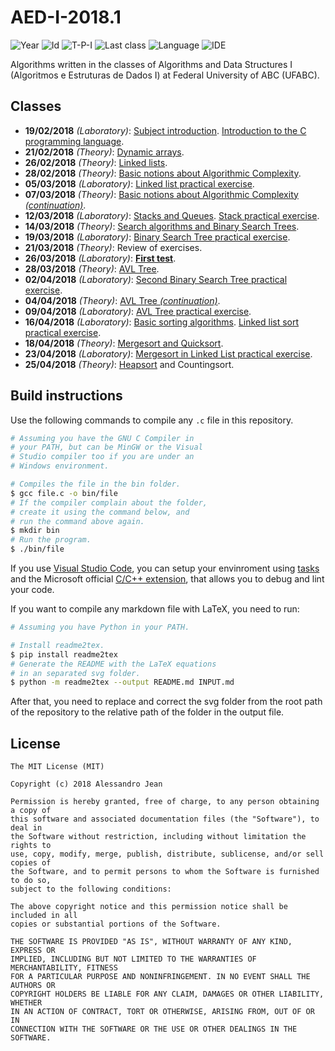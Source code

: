 # AED-I-2018.1
![Year][year] ![Id][id] ![T-P-I][tpi] ![Last class][last-class]
![Language][language] ![IDE][ide]

Algorithms written in the classes of Algorithms and Data Structures I (Algoritmos e Estruturas de Dados I) at Federal University of ABC (UFABC).

[year]: https://img.shields.io/badge/year-2018.1-blue.svg?style=flat-square
[id]: https://img.shields.io/badge/id-MCTA001--13-yellowgreen.svg?style=flat-square
[tpi]: https://img.shields.io/badge/T--P--I-2--2--4-lightgrey.svg?style=flat-square
[last-class]: https://img.shields.io/badge/last_class-2018.04.25-green.svg?style=flat-square
[language]: https://img.shields.io/badge/language-C-yellow.svg?style=flat-square
[ide]: https://img.shields.io/badge/IDE-VSCode-orange.svg?style=flat-square

## Classes

- **19/02/2018** *(Laboratory)*: [Subject introduction]. [Introduction to the C
programming language].
- **21/02/2018** *(Theory)*: [Dynamic arrays].
- **26/02/2018** *(Theory)*: [Linked lists].
- **28/02/2018** *(Theory)*: [Basic notions about Algorithmic Complexity].
- **05/03/2018** *(Laboratory)*: [Linked list practical exercise].
- **07/03/2018** *(Theory)*: [Basic notions about Algorithmic Complexity *(continuation)*].
- **12/03/2018** *(Laboratory)*: [Stacks and Queues]. [Stack practical exercise].
- **14/03/2018** *(Theory)*: [Search algorithms and Binary Search Trees].
- **19/03/2018** *(Laboratory)*: [Binary Search Tree practical exercise].
- **21/03/2018** *(Theory)*: Review of exercises.
- **26/03/2018** *(Laboratory)*: **[First test]**.
- **28/03/2018** *(Theory)*: [AVL Tree].
- **02/04/2018** *(Laboratory)*: [Second Binary Search Tree practical exercise].
- **04/04/2018** *(Theory)*: [AVL Tree *(continuation)*].
- **09/04/2018** *(Laboratory)*: [AVL Tree practical exercise].
- **16/04/2018** *(Laboratory)*: [Basic sorting algorithms]. [Linked list sort practical exercise].
- **18/04/2018** *(Theory)*: [Mergesort and Quicksort].
- **23/04/2018** *(Laboratory)*: [Mergesort in Linked List practical exercise].
- **25/04/2018** *(Theory)*: [Heapsort] and Countingsort.

[Subject introduction]: classes/laboratory/2018.02.19/part-1/
[Introduction to the C programming language]: classes/laboratory/2018.02.19/part-2/
[Dynamic arrays]: classes/theory/2018.02.21/
[Linked lists]: classes/theory/2018.02.26/
[Basic notions about Algorithmic Complexity]: classes/theory/2018.02.28/
[Linked list practical exercise]: practical/2018.03.05/
[Basic notions about Algorithmic Complexity *(continuation)*]: classes/theory/2018.03.07/
[Stacks and Queues]: classes/laboratory/2018.03.12/
[Stack practical exercise]: practical/2018.03.12/
[Search algorithms and Binary Search Trees]: classes/theory/2018.03.14/
[Binary Search Tree practical exercise]: practical/2018.03.19/
[First test]: tests/test-01/
[AVL Tree]: classes/theory/2018.03.28/
[Second Binary Search Tree practical exercise]: practical/2018.04.02/
[AVL Tree *(continuation)*]: classes/theory/2018.04.04/
[AVL Tree practical exercise]: practical/2018.04.09/
[Basic sorting algorithms]: classes/laboratory/2018.04.16/
[Linked list sort practical exercise]: practical/2018.04.16/
[Mergesort and Quicksort]: classes/theory/2018.04.18/
[Mergesort in Linked List practical exercise]: practical/2018.04.23/
[Heapsort]: classes/theory/2018.04.25/part-01/

## Build instructions

Use the following commands to compile any `.c` file in this repository.

```bash
# Assuming you have the GNU C Compiler in
# your PATH, but can be MinGW or the Visual
# Studio compiler too if you are under an 
# Windows environment.

# Compiles the file in the bin folder.
$ gcc file.c -o bin/file
# If the compiler complain about the folder,
# create it using the command below, and
# run the command above again.
$ mkdir bin
# Run the program.
$ ./bin/file
```

If you use [Visual Studio Code](https://code.visualstudio.com), you can
setup your envinroment using 
[tasks](https://code.visualstudio.com/docs/editor/tasks) 
and the Microsoft official 
[C/C++ extension](https://code.visualstudio.com/docs/languages/cpp), that allows you to debug and lint your code.

If you want to compile any markdown file with LaTeX, you need
to run:

```bash
# Assuming you have Python in your PATH.

# Install readme2tex.
$ pip install readme2tex
# Generate the README with the LaTeX equations
# in an separated svg folder.
$ python -m readme2tex --output README.md INPUT.md
```

After that, you need to replace and correct the svg folder from the root
path of the repository to the relative path of the folder in the output file.

## License

    The MIT License (MIT)

    Copyright (c) 2018 Alessandro Jean

    Permission is hereby granted, free of charge, to any person obtaining a copy of
    this software and associated documentation files (the "Software"), to deal in
    the Software without restriction, including without limitation the rights to
    use, copy, modify, merge, publish, distribute, sublicense, and/or sell copies of
    the Software, and to permit persons to whom the Software is furnished to do so,
    subject to the following conditions:
    
    The above copyright notice and this permission notice shall be included in all
    copies or substantial portions of the Software.

    THE SOFTWARE IS PROVIDED "AS IS", WITHOUT WARRANTY OF ANY KIND, EXPRESS OR
    IMPLIED, INCLUDING BUT NOT LIMITED TO THE WARRANTIES OF MERCHANTABILITY, FITNESS
    FOR A PARTICULAR PURPOSE AND NONINFRINGEMENT. IN NO EVENT SHALL THE AUTHORS OR
    COPYRIGHT HOLDERS BE LIABLE FOR ANY CLAIM, DAMAGES OR OTHER LIABILITY, WHETHER
    IN AN ACTION OF CONTRACT, TORT OR OTHERWISE, ARISING FROM, OUT OF OR IN
    CONNECTION WITH THE SOFTWARE OR THE USE OR OTHER DEALINGS IN THE SOFTWARE.